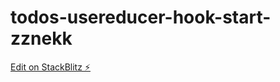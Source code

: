 # todos-usereducer-hook-start-zznekk

[Edit on StackBlitz ⚡️](https://stackblitz.com/edit/todos-usereducer-hook-start-zznekk)